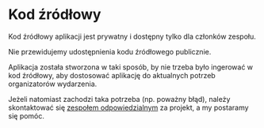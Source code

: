 # Kod źródłowy

Kod źródłowy aplikacji jest prywatny i dostępny tylko dla członków zespołu.

Nie przewidujemy udostępnienia kodu źródłowego publicznie. 

Aplikacja została stworzona w taki sposób, by nie trzeba było ingerować w kod źródłowy, aby dostosować aplikację do aktualnych potrzeb organizatorów wydarzenia. 

Jeżeli natomiast zachodzi taka potrzeba (np. poważny błąd), należy skontaktować się [zespołem odpowiedzialnym](o-aplikacji.md#o-autorach) za projekt, a my postaramy się pomóc.